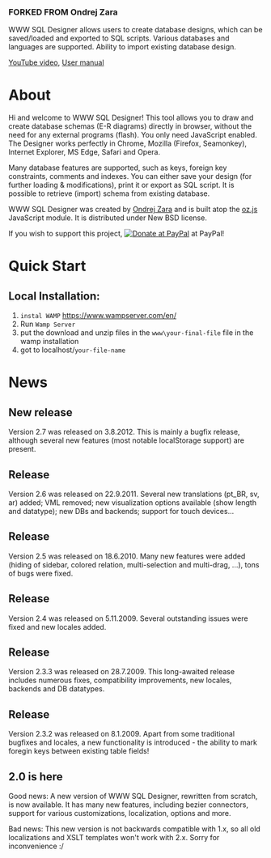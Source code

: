 ### FORKED FROM Ondrej Zara ###

WWW SQL Designer allows users to create database designs, which can be saved/loaded and exported to SQL scripts. Various databases and languages are supported. Ability to import existing database design.

[YouTube video](http://www.youtube.com/watch?v=hCQzJx9AKhU), [User manual](https://github.com/ondras/wwwsqldesigner/wiki/Manual)

# About

Hi and welcome to WWW SQL Designer! This tool allows you to draw and create database schemas (E-R diagrams) directly in browser, without the need for any external programs (flash). You only need JavaScript enabled.
The Designer works perfectly in Chrome, Mozilla (Firefox, Seamonkey), Internet Explorer, MS Edge, Safari and Opera.

Many database features are supported, such as keys, foreign key constraints, comments and indexes. You can either save your design (for further loading & modifications), print it or export as SQL script. It is possible to retrieve (import) schema from existing database.

WWW SQL Designer was created by [Ondrej Zara](http://ondras.zarovi.cz/) and is built atop the [oz.js](http://code.google.com/p/oz-js/) JavaScript module. It is distributed under New BSD license.

If you wish to support this project, <a href='https://www.paypal.com/cgi-bin/webscr?cmd=_s-xclick&hosted_button_id=3340079'><img src='https://www.paypal.com/en_GB/i/btn/btn_donate_LG.gif' alt='Donate at PayPal' title='Donate at PayPal' /></a> at PayPal!


# Quick Start
## Local Installation:
1. `instal WAMP` https://www.wampserver.com/en/
2. Run `Wamp Server`
3. put the download and unzip files in the `www\your-final-file` file in the wamp installation
4. got to localhost/`your-file-name`


# News

## New release
Version 2.7 was released on 3.8.2012. This is mainly a bugfix release, although several new features (most notable localStorage support) are present.

## Release
Version 2.6 was released on 22.9.2011. Several new translations (pt\_BR, sv, ar) added; VML removed; new visualization options available (show length and datatype); new DBs and backends; support for touch devices...

## Release
Version 2.5 was released on 18.6.2010. Many new features were added (hiding of sidebar, colored relation, multi-selection and multi-drag, ...), tons of bugs were fixed.

## Release
Version 2.4 was released on 5.11.2009. Several outstanding issues were fixed and new locales added.

## Release
Version 2.3.3 was released on 28.7.2009. This long-awaited release includes numerous fixes, compatibility improvements, new locales, backends and DB datatypes.

## Release
Version 2.3.2 was released on 8.1.2009. Apart from some traditional bugfixes and locales, a new functionality is introduced - the ability to mark foregin keys between existing table fields!

## 2.0 is here
Good news: A new version of WWW SQL Designer, rewritten from scratch, is now available. It has many new features, including bezier connectors, support for various customizations, localization, options and more.

Bad news: This new version is not backwards compatible with 1.x, so all old localizations and XSLT templates won't work with 2.x. Sorry for inconvenience :/
